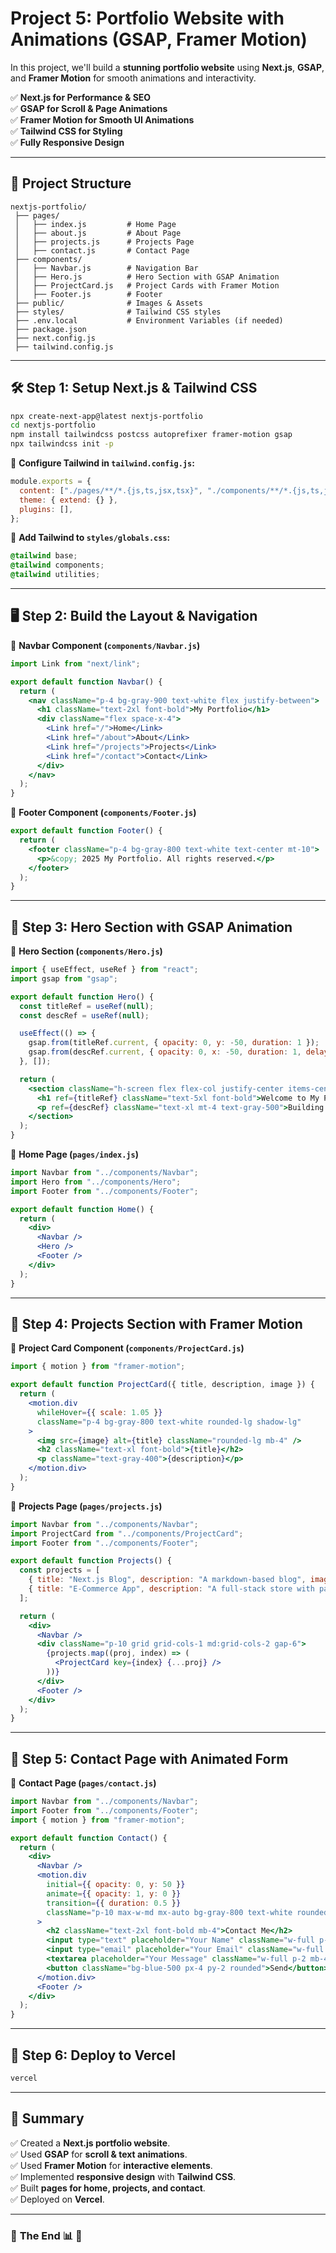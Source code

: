 # **Project 5: Portfolio Website with Animations (GSAP, Framer Motion)**  

In this project, we'll build a **stunning portfolio website** using **Next.js**, **GSAP**, and **Framer Motion** for smooth animations and interactivity.  

✅ **Next.js for Performance & SEO**  
✅ **GSAP for Scroll & Page Animations**  
✅ **Framer Motion for Smooth UI Animations**  
✅ **Tailwind CSS for Styling**  
✅ **Fully Responsive Design**  

---

## **📂 Project Structure**
```
nextjs-portfolio/
 ├── pages/
 │   ├── index.js         # Home Page
 │   ├── about.js         # About Page
 │   ├── projects.js      # Projects Page
 │   ├── contact.js       # Contact Page
 ├── components/
 │   ├── Navbar.js        # Navigation Bar
 │   ├── Hero.js          # Hero Section with GSAP Animation
 │   ├── ProjectCard.js   # Project Cards with Framer Motion
 │   ├── Footer.js        # Footer
 ├── public/              # Images & Assets
 ├── styles/              # Tailwind CSS styles
 ├── .env.local           # Environment Variables (if needed)
 ├── package.json
 ├── next.config.js
 ├── tailwind.config.js
```

---

## **🛠 Step 1: Setup Next.js & Tailwind CSS**  
```bash
npx create-next-app@latest nextjs-portfolio
cd nextjs-portfolio
npm install tailwindcss postcss autoprefixer framer-motion gsap
npx tailwindcss init -p
```

📂 **Configure Tailwind in `tailwind.config.js`:**  
```js
module.exports = {
  content: ["./pages/**/*.{js,ts,jsx,tsx}", "./components/**/*.{js,ts,jsx,tsx}"],
  theme: { extend: {} },
  plugins: [],
};
```

📂 **Add Tailwind to `styles/globals.css`:**  
```css
@tailwind base;
@tailwind components;
@tailwind utilities;
```

---

## **🖥️ Step 2: Build the Layout & Navigation**  

📂 **Navbar Component (`components/Navbar.js`)**  
```jsx
import Link from "next/link";

export default function Navbar() {
  return (
    <nav className="p-4 bg-gray-900 text-white flex justify-between">
      <h1 className="text-2xl font-bold">My Portfolio</h1>
      <div className="flex space-x-4">
        <Link href="/">Home</Link>
        <Link href="/about">About</Link>
        <Link href="/projects">Projects</Link>
        <Link href="/contact">Contact</Link>
      </div>
    </nav>
  );
}
```

📂 **Footer Component (`components/Footer.js`)**  
```jsx
export default function Footer() {
  return (
    <footer className="p-4 bg-gray-800 text-white text-center mt-10">
      <p>&copy; 2025 My Portfolio. All rights reserved.</p>
    </footer>
  );
}
```

---

## **🚀 Step 3: Hero Section with GSAP Animation**  

📂 **Hero Section (`components/Hero.js`)**  
```jsx
import { useEffect, useRef } from "react";
import gsap from "gsap";

export default function Hero() {
  const titleRef = useRef(null);
  const descRef = useRef(null);

  useEffect(() => {
    gsap.from(titleRef.current, { opacity: 0, y: -50, duration: 1 });
    gsap.from(descRef.current, { opacity: 0, x: -50, duration: 1, delay: 0.5 });
  }, []);

  return (
    <section className="h-screen flex flex-col justify-center items-center text-center">
      <h1 ref={titleRef} className="text-5xl font-bold">Welcome to My Portfolio</h1>
      <p ref={descRef} className="text-xl mt-4 text-gray-500">Building beautiful web experiences</p>
    </section>
  );
}
```

📂 **Home Page (`pages/index.js`)**  
```jsx
import Navbar from "../components/Navbar";
import Hero from "../components/Hero";
import Footer from "../components/Footer";

export default function Home() {
  return (
    <div>
      <Navbar />
      <Hero />
      <Footer />
    </div>
  );
}
```

---

## **📸 Step 4: Projects Section with Framer Motion**  

📂 **Project Card Component (`components/ProjectCard.js`)**  
```jsx
import { motion } from "framer-motion";

export default function ProjectCard({ title, description, image }) {
  return (
    <motion.div
      whileHover={{ scale: 1.05 }}
      className="p-4 bg-gray-800 text-white rounded-lg shadow-lg"
    >
      <img src={image} alt={title} className="rounded-lg mb-4" />
      <h2 className="text-xl font-bold">{title}</h2>
      <p className="text-gray-400">{description}</p>
    </motion.div>
  );
}
```

📂 **Projects Page (`pages/projects.js`)**  
```jsx
import Navbar from "../components/Navbar";
import ProjectCard from "../components/ProjectCard";
import Footer from "../components/Footer";

export default function Projects() {
  const projects = [
    { title: "Next.js Blog", description: "A markdown-based blog", image: "/blog.jpg" },
    { title: "E-Commerce App", description: "A full-stack store with payments", image: "/store.jpg" },
  ];

  return (
    <div>
      <Navbar />
      <div className="p-10 grid grid-cols-1 md:grid-cols-2 gap-6">
        {projects.map((proj, index) => (
          <ProjectCard key={index} {...proj} />
        ))}
      </div>
      <Footer />
    </div>
  );
}
```

---

## **📩 Step 5: Contact Page with Animated Form**  

📂 **Contact Page (`pages/contact.js`)**  
```jsx
import Navbar from "../components/Navbar";
import Footer from "../components/Footer";
import { motion } from "framer-motion";

export default function Contact() {
  return (
    <div>
      <Navbar />
      <motion.div
        initial={{ opacity: 0, y: 50 }}
        animate={{ opacity: 1, y: 0 }}
        transition={{ duration: 0.5 }}
        className="p-10 max-w-md mx-auto bg-gray-800 text-white rounded-lg shadow-lg"
      >
        <h2 className="text-2xl font-bold mb-4">Contact Me</h2>
        <input type="text" placeholder="Your Name" className="w-full p-2 mb-4 rounded" />
        <input type="email" placeholder="Your Email" className="w-full p-2 mb-4 rounded" />
        <textarea placeholder="Your Message" className="w-full p-2 mb-4 rounded"></textarea>
        <button className="bg-blue-500 px-4 py-2 rounded">Send</button>
      </motion.div>
      <Footer />
    </div>
  );
}
```

---

## **🚀 Step 6: Deploy to Vercel**  
```bash
vercel
```

---

## **📌 Summary**
✅ Created a **Next.js portfolio website**.  
✅ Used **GSAP** for **scroll & text animations**.  
✅ Used **Framer Motion** for **interactive elements**.  
✅ Implemented **responsive design** with **Tailwind CSS**.  
✅ Built **pages for home, projects, and contact**.  
✅ Deployed on **Vercel**.  

---

### 🎯 **The End 📊** 🚀
